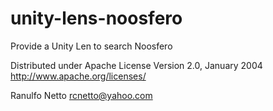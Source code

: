 unity-lens-noosfero
===================

Provide a Unity Len to search Noosfero

Distributed under Apache License Version 2.0, January 2004
http://www.apache.org/licenses/

Ranulfo Netto <rcnetto@yahoo.com>
